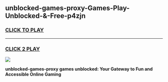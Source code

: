 
## unblocked-games-proxy-Games-Play-Unblocked-&-Free-p4zjn
<h3>
<a href="https://premium76.site?title=unblocked-games-proxy&ref=24A">CLICK TO PLAY</a></h3>
<hr>

<h3>
<a href="https://premium76.site?title=unblocked-games-proxy&ref=24A">CLICK 2 PLAY</a>
  
</h3>

<a href="https://premium76.site?title=unblocked-games-proxy&ref=24A"><img src="https://clearcache.store/games.png"></a>


**unblocked-games-proxy games unblocked: Your Gateway to Fun and Accessible Online Gaming**
